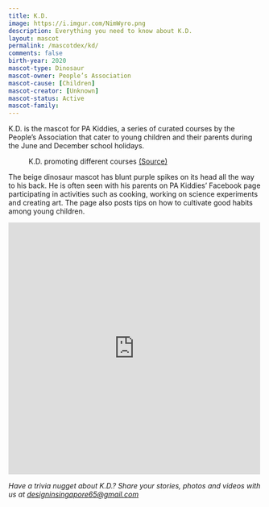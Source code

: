 ```yaml
---
title: K.D.
image: https://i.imgur.com/NimWyro.png
description: Everything you need to know about K.D.
layout: mascot
permalink: /mascotdex/kd/
comments: false
birth-year: 2020
mascot-type: Dinosaur
mascot-owner: People’s Association
mascot-cause: [Children]
mascot-creator: [Unknown]
mascot-status: Active
mascot-family: 
---
```


K.D. is the mascot for PA Kiddies, a series of curated courses by the People’s Association that cater to young children and their parents during the June and December school holidays.

<figure>
<img src="https://i.imgur.com/9YBNK1h.png" alt="">
<figcaption>K.D. promoting different courses <a href="https://www.facebook.com/photo/?fbid=569294972015060&set=a.437920595152499" target="_blank">(Source)</a></figcaption>
</figure>

The beige dinosaur mascot has blunt purple spikes on its head all the way to his back. He is often seen with his parents on PA Kiddies’ Facebook page participating in activities such as cooking, working on science experiments and creating art. The page also posts tips on how to cultivate good habits among young children.

<div class="fb-post-container">
<iframe src="https://www.facebook.com/plugins/video.php?height=476&href=https%3A%2F%2Fwww.facebook.com%2FPAKiddies%2Fvideos%2F954378342530664%2F&show_text=false&width=476&t=0" width="500" height="500" style="border:none;overflow:hidden" scrolling="no" frameborder="0" allowfullscreen="true" allow="autoplay; clipboard-write; encrypted-media; picture-in-picture; web-share"></iframe>
</div>


<i>Have a trivia nugget about K.D.? Share your stories, photos and videos with us at designinsingapore65@gmail.com</i>

